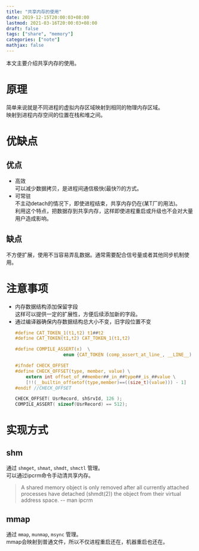 ```yaml
---
title: "共享内存的使用"
date: 2019-12-15T20:00:03+08:00
lastmod: 2021-03-16T20:00:03+08:00
draft: false
tags: ["share", "memory"]
categories: ["note"]
mathjax: false
---
```


本文主要介绍共享内存的使用。  
<!--more-->

# 原理
简单来说就是不同进程的虚拟内存区域映射到相同的物理内存区域。  
映射到进程内存空间的位置在栈和堆之间。  

# 优缺点

## 优点

- 高效  
  可以减少数据拷贝，是进程间通信极快(最快?)的方式。  
- 可常驻  
  不主动detach的情况下，即使进程结束，共享内存仍在(某T厂的用法)。  
  利用这个特点，把数据存到共享内存，这样即使进程重启或升级也不会对大量用户造成影响。  

## 缺点
不方便扩展，使用不当容易弄乱数据。通常需要配合信号量或者其他同步机制使用。  

# 注意事项
- 内存数据结构添加保留字段  
  这样可以提供一定的扩展性，方便后续添加新的字段。  
- 通过编译器确保内存数据结构总大小不变，旧字段位置不变  
  ```c
  #define CAT_TOKEN_1(t1,t2) t1##t2
  #define CAT_TOKEN(t1,t2) CAT_TOKEN_1(t1,t2)

  #define COMPILE_ASSERT(x)  \
					enum {CAT_TOKEN (comp_assert_at_line_, __LINE__) = 1 / !!(x) };

  #ifndef CHECK_OFFSET
  #define CHECK_OFFSET(type, member, value) \
      extern int offset_of_##member##_in_##type##_is_##value \
      [!!(__builtin_offsetof(type,member)==((size_t)(value))) - 1]
  #endif //CHECK_OFFSET
  
  CHECK_OFFSET( UsrRecord, shSrvId, 126 );
  COMPILE_ASSERT( sizeof(UsrRecord) == 512);
  ```

# 实现方式
## shm
通过 `shmget`, `shmat`, `shmdt`, `shmctl` 管理。  
可以通过ipcrm命令手动清共享内存。  

> A shared memory object is only removed after all currently attached processes have detached (shmdt(2)) the object from their virtual address space. -- man ipcrm

## mmap
通过 `mmap`, `munmap`, `msync` 管理。  
mmap会映射到普通文件，所以不仅进程重启还在，机器重启也还在。  

